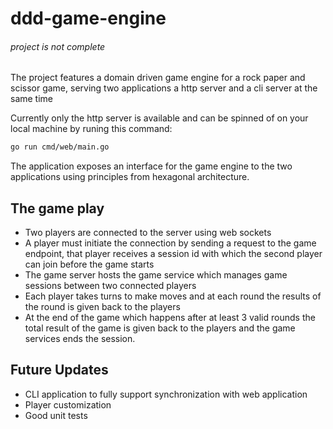 # ddd-game-engine

###### _project is not complete_
The project features a domain driven game engine for a rock paper and scissor game, serving two applications a http server and a cli server at the same time

Currently only the http server is available and can be spinned of on your local machine by runing this command:

```bash
go run cmd/web/main.go
```

The application exposes an interface for the game engine to the two applications using principles from hexagonal architecture.

## The game play

- Two players are connected to the server using web sockets
- A player must initiate the connection by sending a request to the game endpoint, that player receives a session id with which the second player can join before the game starts
- The game server hosts the game service which manages game sessions between two connected players
- Each player takes turns to make moves and at each round the results of the round is given back to the players
- At the end of the game which happens after at least 3 valid rounds the total result of the game is given back to the players and the game services ends the session.

## Future Updates

- CLI application to fully support synchronization with web application
- Player customization
- Good unit tests
